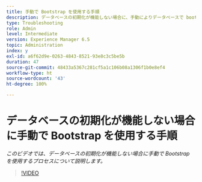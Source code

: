 ```yaml
---
title: 手動で Bootstrap を使用する手順
description: データベースの初期化が機能しない場合に、手動によりデータベースで bootstrap を使用する手順
type: Troubleshooting
role: Admin
level: Intermediate
version: Experience Manager 6.5
topic: Administration
index: y
exl-id: a6f62d9e-0263-4843-8521-93e8c3c5be5b
duration: 47
source-git-commit: 48433a5367c281cf5a1c106b08a1306f1b0e8ef4
workflow-type: ht
source-wordcount: '43'
ht-degree: 100%

---
```


# データベースの初期化が機能しない場合に手動で Bootstrap を使用する手順

*このビデオでは、データベースの初期化が機能しない場合に手動で Bootstrap を使用するプロセスについて説明します。*

>[!VIDEO](https://video.tv.adobe.com/v/335515?quality=12&learn=on)
